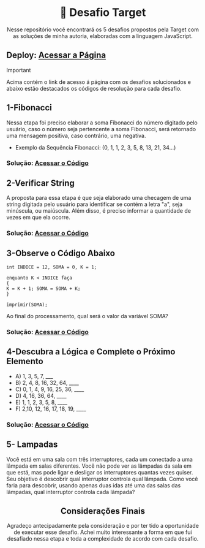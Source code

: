 <h1 align="center">🔴 Desafio Target</h1>

<p align="center">Nesse repositório você encontrará os 5 desafios propostos pela Target com as soluções de minha autoria, elaboradas com a linguagem JavaScript.</b></p>

## Deploy: [Acessar a Página](https://devluizgustavo.github.io/desafio-target/)

> [!IMPORTANT]
> Acima contém o link de acesso á página com os desafios solucionados e abaixo estão destacados os códigos de resolução para cada desafio.

## 1-Fibonacci


<p>Nessa etapa foi preciso elaborar a soma Fibonacci do número digitado pelo usuário, caso o número seja pertencente a soma Fibonacci, será retornado uma mensagem positiva, caso contrário, uma negativa.</p>

- Exemplo da Sequência Fibonacci: (0, 1, 1, 2, 3, 5, 8, 13, 21, 34...)</p>

### Solução: [Acessar o Código](https://github.com/devluizgustavo/desafio-target/blob/main/scripts/isFibonacci.js)

## 2-Verificar String</h2>

<p>A proposta para essa etapa é que seja elaborado uma checagem de uma string digitada pelo usuário para identificar se contém a letra "a", seja minúscula, ou maiúscula. Além disso, é preciso informar a quantidade de vezes em que ela ocorre.</p>

### Solução: [Acessar o Código](https://github.com/devluizgustavo/desafio-target/blob/main/scripts/checkingString.js)

## 3-Observe o Código Abaixo

```
int INDICE = 12, SOMA = 0, K = 1; 

enquanto K < INDICE faça 
{ 
K = K + 1; SOMA = SOMA + K; 
} 

imprimir(SOMA);

```

<p>Ao final do processamento, qual será o valor da variável SOMA?</p>

### Solução: [Acessar o Código](https://github.com/devluizgustavo/desafio-target/blob/main/scripts/resultSum.js)

## 4-Descubra a Lógica e Complete o Próximo Elemento


- A) 1, 3, 5, 7, ___
- B) 2, 4, 8, 16, 32, 64, ____
- C) 0, 1, 4, 9, 16, 25, 36, ____
- D) 4, 16, 36, 64, ____
- E) 1, 1, 2, 3, 5, 8, ____
- F) 2,10, 12, 16, 17, 18, 19, ____

### Solução: [Acessar o Código](http://google.com.br)

## 5- Lampadas

<p>Você está em uma sala com três interruptores, cada um conectado a uma lâmpada em salas diferentes. Você não pode ver as lâmpadas da sala em que está, mas pode ligar e desligar os interruptores quantas vezes quiser. Seu objetivo é descobrir qual interruptor controla qual lâmpada. Como você faria para descobrir, usando apenas duas idas até uma das salas das lâmpadas, qual interruptor controla cada lâmpada?  </p>

<h2 align="center">Considerações Finais</h2>

<p align="center">Agradeço antecipadamente pela consideração e por ter tido a oportunidade de executar esse desafio. Achei muito interessante a forma em que fui desafiado nessa etapa e toda a complexidade de acordo com cada desafio.</p>


